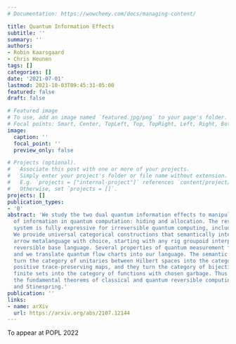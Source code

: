```yaml
---
# Documentation: https://wowchemy.com/docs/managing-content/

title: Quantum Information Effects
subtitle: ''
summary: ''
authors:
- Robin Kaarsgaard
- Chris Heunen
tags: []
categories: []
date: '2021-07-01'
lastmod: 2021-10-03T09:45:31-05:00
featured: false
draft: false

# Featured image
# To use, add an image named `featured.jpg/png` to your page's folder.
# Focal points: Smart, Center, TopLeft, Top, TopRight, Left, Right, BottomLeft, Bottom, BottomRight.
image:
  caption: ''
  focal_point: ''
  preview_only: false

# Projects (optional).
#   Associate this post with one or more of your projects.
#   Simply enter your project's folder or file name without extension.
#   E.g. `projects = ["internal-project"]` references `content/project/deep-learning/index.md`.
#   Otherwise, set `projects = []`.
projects: []
publication_types:
- '0'
abstract: 'We study the two dual quantum information effects to manipulate the amount
  of information in quantum computation: hiding and allocation. The resulting type-and-effect
  system is fully expressive for irreversible quantum computing, including measurement.
  We provide universal categorical constructions that semantically interpret this
  arrow metalanguage with choice, starting with any rig groupoid interpreting the
  reversible base language. Several properties of quantum measurement follow in general,
  and we translate quantum flow charts into our language. The semantic constructions
  turn the category of unitaries between Hilbert spaces into the category of completely
  positive trace-preserving maps, and they turn the category of bijections between
  finite sets into the category of functions with chosen garbage. Thus they capture
  the fundamental theorems of classical and quantum reversible computing of Toffoli
  and Stinespring.'
publication: ''
links:
- name: arXiv
  url: https://arxiv.org/abs/2107.12144
---
```

To appear at POPL 2022